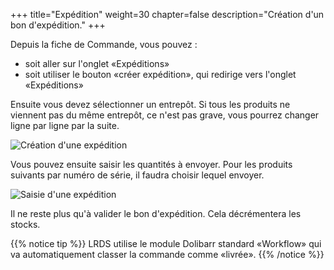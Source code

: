 +++
title="Expédition"
weight=30
chapter=false
description="Création d'un bon d'expédition."
+++

Depuis la fiche de Commande, vous pouvez :

* soit aller sur l'onglet «Expéditions»
* soit utiliser le bouton «créer expédition», qui redirige vers l'onglet «Expéditions»

Ensuite vous devez sélectionner un entrepôt.
Si tous les produits ne viennent pas du même entrepôt, ce n'est pas grave,
vous pourrez changer ligne par ligne par la suite.

![Création d'une expédition](./../../images/dolibarr_expedition.png?classes=shadow,border&height=400px)

Vous pouvez ensuite saisir les quantités à envoyer.
Pour les produits suivants par numéro de série, il faudra choisir lequel envoyer.

![Saisie d'une expédition](./../../images/dolibarr_expedition_2.png?classes=shadow,border&height=400px)

Il ne reste plus qu'à valider le bon d'expédition.
Cela décrémentera les stocks.

{{% notice tip %}}
LRDS utilise le module Dolibarr standard «Workflow» qui va automatiquement
classer la commande comme «livrée».
{{% /notice %}}

